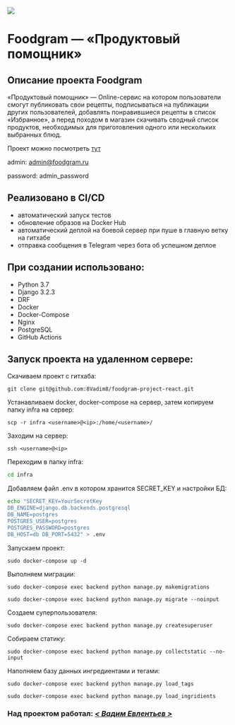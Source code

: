 ![](https://github.com/8Vadim8/foodgram-project-react/actions/workflows/foodgram_workflow.yml/badge.svg)
# Foodgram — «Продуктовый помощник»

## Описание проекта Foodgram
«Продуктовый помощник» — Online-сервис на котором пользователи смогут публиковать свои рецепты,
подписываться на публикации других пользователей, добавлять понравившиеся рецепты в список «Избранное»,
а перед походом в магазин скачивать сводный список продуктов, необходимых для приготовления одного или
нескольких выбранных блюд.

Проект можно посмотреть [тут](http://158.160.9.182)

admin: admin@foodgram.ru

password: admin_password

## Реализовано в CI/CD
- автоматический запуск тестов
- обновление образов на Docker Hub
- автоматический деплой на боевой сервер при пуше в главную ветку на гитхабе
- отправка сообщения в Telegram через бота об успешном деплое

## При создании использовано:
- Python 3.7
- Django 3.2.3
- DRF
- Docker
- Docker-Compose
- Nginx
- PostgreSQL
- GitHub Actions

## Запуск проекта на удаленном сервере:
Скачиваем проект с гитхаба:
```
git clone git@github.com:8Vadim8/foodgram-project-react.git
```
Устанавливаем docker, docker-compose на сервер, затем копируем папку infra на сервер:
```
scp -r infra <username>@<ip>:/home/<username>/
```
Заходим на сервер:
```
ssh <username>@<ip>
```
Переходим в папку infra:
```bash
cd infra
```
Добавляем файл .env в котором хранится SECRET_KEY и настройки БД:
```bash
echo "SECRET_KEY=YourSecretKey 
DB_ENGINE=django.db.backends.postgresql 
DB_NAME=postgres 
POSTGRES_USER=postgres 
POSTGRES_PASSWORD=postgres 
DB_HOST=db DB_PORT=5432" > .env
```
Запускаем проект:
```
sudo docker-compose up -d
```

Выполняем миграции:
```
sudo docker-compose exec backend python manage.py makemigrations
```
```
sudo docker-compose exec backend python manage.py migrate --noinput
```
Создаем суперпользователя:
```
sudo docker-compose exec backend python manage.py createsuperuser
```
Собираем статику:
```
sudo docker-compose exec backend python manage.py collectstatic --no-input
```

Наполняем базу данных ингредиентами и тегами:
```
sudo docker-compose exec backend python manage.py load_tags
```
```
sudo docker-compose exec backend python manage.py load_ingridients
```
### Над проектом работал:  _[< Вадим Евлентьев >](https://github.com/8Vadim8)_
